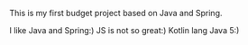 This is my first budget project based on Java and Spring.

I like Java and Spring:)
JS is not so great:)
Kotlin lang
Java 5:)
